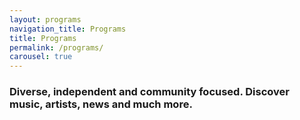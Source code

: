 ```yaml
---
layout: programs
navigation_title: Programs
title: Programs
permalink: /programs/
carousel: true
---
```

### Diverse, independent and community focused. Discover music, artists, news and much more.